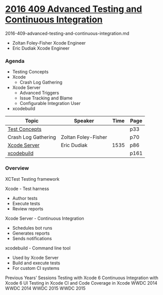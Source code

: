 # [2016 409 Advanced Testing and Continuous Integration](https://developer.apple.com/videos/play/wwdc2016/409)

2016-409-advanced-testing-and-continuous-integration.md

- Zoltan Foley-Fisher Xcode Engineer
- Eric Dudiak Xcode Engineer


### Agenda

- Testing Concepts
- Xcode
  - Crash Log Gathering
- Xcode Server
  - Advanced Triggers
  - Issue Tracking and Blame
  - Configurable Integration User
- xcodebuild

Topic|Speaker|Time|Page
---|---|---|---
[Test Concepts](1-test-concepts.md) | | | p33
Crash Log Gathering | Zoltan Foley-Fisher | | p70
[Xcode Server](3-xcode-server.md) | Eric Dudiak | 1535 | p86
[xcodebuild](4-xcodebuild.md) | | | p161


### Overview 

XCTest
Testing framework

Xcode - Test harness

- Author tests
- Execute tests
- Review reports

Xcode Server - Continuous Integration

- Schedules bot runs
- Generates reports
- Sends notifications


xcodebuild - Command line tool

- Used by Xcode Server
- Build and execute tests
- For custom CI systems


Previous Years’ Sessions
Testing with Xcode 6
Continuous Integration with Xcode 6
UI Testing in Xcode
CI and Code Coverage in Xcode
WWDC 2014
WWDC 2014
WWDC 2015
WWDC 2015
